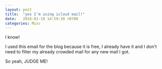 ```yaml
---
layout: post
title:  "yes I'm using icloud mail!"
date:   2016-01-10 14:59:30 +0700
categories: Misc
---
```

I know!

I used this email for the blog because it is free, I already have it and I don't need to filter my already crowded mail for any new mail I got.

So yeah, JUDGE ME!